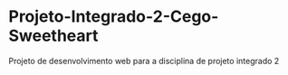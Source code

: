 # Projeto-Integrado-2-Cego-Sweetheart
Projeto de desenvolvimento web para a disciplina de projeto integrado 2
